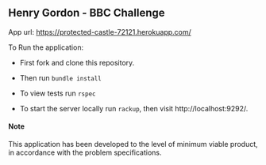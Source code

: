 ## Henry Gordon - BBC Challenge

App url: https://protected-castle-72121.herokuapp.com/

To Run the application:

- First fork and clone this repository.

- Then run  ```bundle install ```

- To view tests run  ```rspec```

- To start the server locally run ```rackup```, then visit http://localhost:9292/.

#### Note
This application has been developed to the level of minimum viable product, in accordance with the problem specifications.

